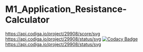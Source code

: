 # M1_Application_Resistance-Calculator
https://api.codiga.io/project/29908/score/svg
https://api.codiga.io/project/29908/status/svg
[![Codacy Badge](https://app.codacy.com/project/badge/Grade/66b6d2645a6c4ba0bdfb9ba049c535bf)](https://www.codacy.com/gh/Harshithan-123/M1_Application_Resistance-Calculator/dashboard?utm_source=github.com&amp;utm_medium=referral&amp;utm_content=Harshithan-123/M1_Application_Resistance-Calculator&amp;utm_campaign=Badge_Grade)
https://api.codiga.io/project/29908/status/svg
